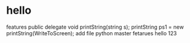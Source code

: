 # hello
features
public delegate void printString(string s);
printString ps1 = new printString(WriteToScreen);
add file
python
master
fetarues
hello
123
